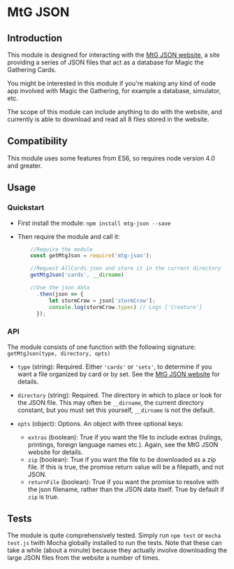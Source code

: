 # MtG JSON

## Introduction

This module is designed for interacting with the [MtG JSON website](http://mtgjson.com/), a site providing
 a series of JSON files that act as a database for Magic the Gathering Cards.

 You might be interested in this module if you're making any kind of node app involved with Magic the Gathering,
 for example a database, simulator, etc.

 The scope of this module can include anything to do with the website, and currently is able to download and
 read all 8 files stored in the website.

## Compatibility

This module uses some features from ES6, so requires node version 4.0 and greater.

## Usage

### Quickstart

* First install the module:
   `npm install mtg-json --save`

* Then require the module and call it:
    ```javascript
        //Require the module
        const getMtgJson = require('mtg-json');

        //Request AllCards.json and store it in the current directory
        getMtgJson('cards', __dirname)

        //Use the json data
          .then(json => {
              let stormCrow = json['stormCrow'];
              console.log(stormCrow.types) // Logs ['Creature']
          });
    ```

### API

The module consists of one function with the following signature: `getMtgJson(type, directory, opts)`

* `type` (string): Required. Either `'cards'` or `'sets'`, to determine if you want a file organized by card or by set. See the [MtG JSON website](http://mtgjson.com/) for details.

* `directory` (string): Required. The directory in which to place or look for the JSON file. This may often be `__dirname`, the current directory constant, but you must set this yourself, `__dirname` is not the default.

* `opts` (object): Options. An object with three optional keys:
	* 	`extras` (boolean): True if you want the file to include extras (rulings, printings, foreign language names etc.). Again, see the MtG JSON website for details.
	* 	`zip` (boolean): True if you want the file to be downloaded as a zip file. If this is true, the promise return value will be a filepath, and not JSON.
	* 	`returnFile` (boolean): True if you want the promise to resolve with the json filename, rather than the JSON data itself. True by default if `zip` is true.

## Tests
The module is quite comprehensively tested. Simply run `npm test` or `mocha test.js` twith Mocha globally installed to run the tests. Note that these can take a while (about a minute) because they actually involve downloading the large JSON files from the website a number of times.